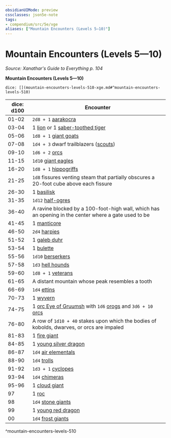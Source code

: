 ```yaml
---
obsidianUIMode: preview
cssclasses: json5e-note
tags:
- compendium/src/5e/xge
aliases: ["Mountain Encounters (Levels 5—10)"]
---
```

# Mountain Encounters (Levels 5—10)
*Source: Xanathar's Guide to Everything p. 104* 

**Mountain Encounters (Levels 5—10)**

`dice: [](mountain-encounters-levels-510-xge.md#^mountain-encounters-levels-510)`

| dice: d100 | Encounter |
|------------|-----------|
| 01-02 | `2d8 + 1` [aarakocra](5E2014官方资源/bestiary/humanoid/aarakocra.md) |
| 03-04 | 1 [lion](5E2014官方资源/bestiary/beast/lion.md) or 1 [saber-toothed tiger](5E2014官方资源/bestiary/beast/saber-toothed-tiger.md) |
| 05-06 | `1d8 + 1` [giant goats](5E2014官方资源/bestiary/beast/giant-goat.md) |
| 07-08 | `1d4 + 3` dwarf trailblazers ([scouts](5E2014官方资源/bestiary/humanoid/scout.md)) |
| 09-10 | `1d6 + 2` [orcs](5E2014官方资源/bestiary/humanoid/orc.md) |
| 11-15 | `1d10` [giant eagles](5E2014官方资源/bestiary/beast/giant-eagle.md) |
| 16-20 | `1d8 + 1` [hippogriffs](5E2014官方资源/bestiary/monstrosity/hippogriff.md) |
| 21-25 | `1d8` fissures venting steam that partially obscures a 20-foot cube above each fissure |
| 26-30 | 1 [basilisk](5E2014官方资源/bestiary/monstrosity/basilisk.md) |
| 31-35 | `1d12` [half-ogres](5E2014官方资源/bestiary/giant/half-ogre-ogrillon.md) |
| 36-40 | A ravine blocked by a 100-foot-high wall, which has an opening in the center where a gate used to be |
| 41-45 | 1 [manticore](5E2014官方资源/bestiary/monstrosity/manticore.md) |
| 46-50 | `2d4` [harpies](5E2014官方资源/bestiary/monstrosity/harpy.md) |
| 51-52 | 1 [galeb duhr](5E2014官方资源/bestiary/elemental/galeb-duhr.md) |
| 53-54 | 1 [bulette](5E2014官方资源/bestiary/monstrosity/bulette.md) |
| 55-56 | `1d10` [berserkers](5E2014官方资源/bestiary/humanoid/berserker.md) |
| 57-58 | `1d3` [hell hounds](5E2014官方资源/bestiary/fiend/hell-hound.md) |
| 59-60 | `1d8 + 1` [veterans](5E2014官方资源/bestiary/humanoid/veteran.md) |
| 61-65 | A distant mountain whose peak resembles a tooth |
| 66-69 | `1d4` [ettins](5E2014官方资源/bestiary/giant/ettin.md) |
| 70-73 | 1 [wyvern](5E2014官方资源/bestiary/dragon/wyvern.md) |
| 74-75 | 1 [orc Eye of Gruumsh](5E2014官方资源/bestiary/humanoid/orc-eye-of-gruumsh.md) with `1d6` [orogs](5E2014官方资源/bestiary/humanoid/orog.md) and `3d6 + 10` [orcs](5E2014官方资源/bestiary/humanoid/orc.md) |
| 76-80 | A row of `1d10 + 40` stakes upon which the bodies of kobolds, dwarves, or orcs are impaled |
| 81-83 | 1 [fire giant](5E2014官方资源/bestiary/giant/fire-giant.md) |
| 84-85 | 1 [young silver dragon](5E2014官方资源/bestiary/dragon/young-silver-dragon.md) |
| 86-87 | `1d4` [air elementals](5E2014官方资源/bestiary/elemental/air-elemental.md) |
| 88-90 | `1d4` [trolls](5E2014官方资源/bestiary/giant/troll.md) |
| 91-92 | `1d3 + 1` [cyclopes](5E2014官方资源/bestiary/giant/cyclops.md) |
| 93-94 | `1d4` [chimeras](5E2014官方资源/bestiary/monstrosity/chimera.md) |
| 95-96 | 1 [cloud giant](5E2014官方资源/bestiary/giant/cloud-giant.md) |
| 97 | 1 [roc](5E2014官方资源/bestiary/monstrosity/roc.md) |
| 98 | `1d4` [stone giants](5E2014官方资源/bestiary/giant/stone-giant.md) |
| 99 | 1 [young red dragon](5E2014官方资源/bestiary/dragon/young-red-dragon.md) |
| 00 | `1d4` [frost giants](5E2014官方资源/bestiary/giant/frost-giant.md) |
^mountain-encounters-levels-510